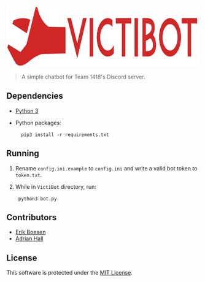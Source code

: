 <img src="logo.png" height="160">

> A simple chatbot for Team 1418's Discord server.

## Dependencies
* [Python 3](https://www.python.org/downloads)
* Python packages:

        pip3 install -r requirements.txt

## Running
1. Rename `config.ini.example` to `config.ini` and write a valid bot token to `token.txt`.
2. While in `VictiBot` directory, run:

        python3 bot.py

## Contributors
* [Erik Boesen](https://github.com/ErikBoesen)
* [Adrian Hall](https://github.com/aderhall)

## License
This software is protected under the [MIT License](LICENSE).
